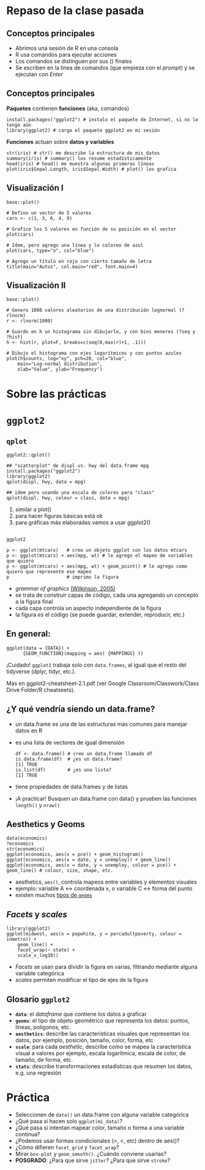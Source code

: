 

# Repaso de la clase pasada


## Conceptos principales

-   Abrimos una sesión de R en una consola
-   R usa comandos para ejecutar acciones
-   Los comandos se distinguen por sus () finales
-   Se escriben en la línea de comandos (que empieza con el *prompt*) y se ejecutan con *Enter*


## Conceptos principales

**Paquetes** contienen **funciones** (aka, comandos)

    install.packages("ggplot2") # instalo el paquete de Internet, si no lo tengo aún
    library(ggplot2) # cargo el paquete ggplot2 en mi sesión

**Funciones** actuan sobre **datos y variables**

    str(iris) # str() me describe la estructura de mis_datos
    summary(iris) # summary() los resume estadísticamente
    head(iris) # head() me muestra algunas primeras líneas
    plot(iris$Sepal.Length, iris$Sepal.Width) # plot() los grafica


## Visualización I

`base::plot()`

    # Defino un vector de 5 valores
    cars <- c(1, 3, 6, 4, 9)
    
    # Grafico los 5 valores en función de su posición en el vector
    plot(cars)
    
    # Idem, pero agrego una línea y lo coloreo de azul
    plot(cars, type="o", col="blue")
    
    # Agrego un título en rojo con cierto tamaño de letra
    title(main="Autos", col.main="red", font.main=4)


## Visualización II

`base::plot()`

    # Genero 1000 valores aleatorios de una distribución lognormal (?rlnorm)
    r <- rlnorm(1000)
    
    # Guardo en h un histograma sin dibujarlo, y con bins menores (?seq y ?hist)
    h <- hist(r, plot=F, breaks=c(seq(0,max(r)+1, .1)))
    
    # Dibujo el histograma con ejes logarítmicos y con puntos azules
    plot(h$counts, log="xy", pch=20, col="blue",
    	main="Log-normal distribution",
    	xlab="Value", ylab="Frequency")


# Sobre las prácticas


# `ggplot2`


## `qplot`

`ggplot2::qplot()` 

    ## "scatterplot" de displ vs. hwy del data.frame mpg
    install.packages("ggplot2") 
    library(ggplot2)
    qplot(displ, hwy, data = mpg)
    
    ## idem pero usando una escala de colores para "class"
    qplot(displ, hwy, colour = class, data = mpg)

1.  similar a plot()
2.  para hacer figuras básicas está ok
3.  para gráficas más elaboradas vamos a usar ggplot2()


## 

`ggplot2`

    p <- ggplot(mtcars)   # creo un objeto ggplot con los datos mtcars
    p <- ggplot(mtcars) + aes(mpg, wt) # le agrego el mapeo de variables que quiero
    p <- ggplot(mtcars) + aes(mpg, wt) + geom_point() # le agrego como quiero que represente ese mapeo
    p                     # imprimo la figura

-   *grammar of graphics* [(Wilkinson, 2005)](http://vita.had.co.nz/papers/layered-grammar.pdf)
-   se trata de construir capas de código, cada una agregando un concepto a la figura final
-   cada capa controla un aspecto independiente de la figura
-   la figura *es* el código (se puede guardar, extender, reproducir, etc.)


## En general:

    ggplot(data = {DATA}) + 
          {GEOM_FUNCTION}(mapping = aes( {MAPPINGS} ))

¡Cuidado! `ggplot2` trabaja <span class="underline">solo</span> con `data.frames`, al igual que el resto del tidyverse (dplyr, tidyr, etc.).

Más en ggplot2-cheatsheet-2.1.pdf (ver Google Classroom/Classwork/Class Drive Folder/R cheatseets).


## ¿Y qué vendría siendo un data.frame?

-   un data.frame es una de las estructuras más comunes para manejar datos en R
-   es una lista de vectores de igual dimensión
    
        df <- data.frame() # creo un data.frame llamado df
        is.data.frame(df)  # ¿es un data.frame?
        [1] TRUE
        is.list(df)        # ¿es una lista?
        [1] TRUE
-   tiene propiedades de data.frames y de listas
-   ¡A practicar! Busquen un data.frame con data() y prueben las funciones `length()` y `nrow()`


## Aesthetics y Geoms

    data(economics)
    ?economics
    str(economics)
    ggplot(economics, aes(x = pce)) + geom_histogram()
    ggplot(economics, aes(x = date, y = unemploy)) + geom_line()
    ggplot(economics, aes(x = date, y = unemploy, colour = pce)) + geom_line() # colour, size, shape, etc.

-   aesthetics, `aes()`, controla mapeos entre variables y elementos visuales
-   ejemplo: variable A <-> coordenada x, o variable C <-> forma del punto
-   existen muchos [tipos de `geoms`](https://ggplot2.tidyverse.org/reference/#section-layer-geoms)


## *Facets* y *scales*

    library(ggplot2)
    ggplot(midwest, aes(x = popwhite, y = percadultpoverty, colour = inmetro)) + 
    	geom_line() + 
    	facet_wrap(~ state) + 
    	scale_x_log10()

-   *Facets* se usan para dividir la figura en varias, filtrando mediante alguna variable categórica
-   *scales* permiten modificar el tipo de ejes de la figura


## Glosario `ggplot2`

-   **`data`**: el *dataframe* que contiene los datos a graficar
-   **`geoms`**: el tipo de objeto geométrico que representa los datos: puntos, líneas, polígonos, etc.
-   **`aesthetics`**: describe las características visuales que representan los datos,  por ejemplo, posición, tamaño, color, forma, etc
-   **`scale`**: para cada *aesthetic*, describe como se mapea la característica visual a valores
    por ejemplo, escala logarítmica, escala de color, de tamaño, de forma, etc.
-   **`stats`**: describe transformaciones estadísticas que resumen los datos, e.g. una regresión


# Práctica

-   Seleccionen de `data()` un data.frame con alguna variable categórica
-   ¿Qué pasa si hacen solo `ggplot(mi_data)`?
-   ¿Qué pasa si intentan mapear color, tamaño o forma a una variable continua?
-   ¿Podemos usar formas condicionales (>, <, etc) dentro de aes()?
-   ¿Cómo difieren `facet_grid` y `facet_wrap`?
-   Mirar `box-plot` y `geom_smooth()`. ¿Cuándo conviene usarlas?
-   **POSGRADO**: ¿Para que sirve `jitter`? ¿Para que sirve `stroke`?

